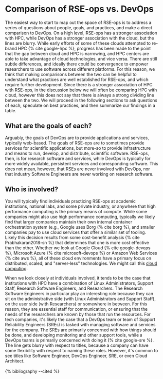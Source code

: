 # Comparison of RSE-ops vs. DevOps

The easiest way to start to map out the space of RSE-ops is to address a
series of questions about people, goals, and practices, and make a
direct comparison to DevOps. On a high level, RSE-ops has a stronger
association with HPC, while DevOps has a stronger association with the
cloud, but the lines are blurry. While early efforts of some of these
clouds attempted to re-brand HPC {% cite google-hpc %}, progress has been made
to the point that the gap between cloud and HPC is narrowing, and HPC
centers are able to take advantage of cloud technologies, and vice
versa. There are still subtle differences, and ideally there could be
convergence to empower researchers to use software across different
platforms. For this reason, we think that making comparisons between the
two can be helpful to understand what practices are well established for
RSE-ops, and which require further development. Since there is a
stronger association of HPC with RSE-ops, in the discussion below we
will often be comparing HPC with cloud, however this does not say that
there is always a strong dividing line between the two. We will proceed
in the following sections to ask questions of each, speculate on best
practices, and then summarize our findings in a table.

## What are the goals of each?

Arguably, the goals of DevOps are to provide applications and services,
typically web-based. The goals of RSE-ops are to sometimes provide
services for scientific applications, but more-so to provide
infrastructure and means to run, develop, and distribute, scientific
software. RSE-ops, then, is for research software and services, while
DevOps is typically for more widely available, persistent services and
corresponding software. This does not mean, however, that RSEs are never
involved with DevOps, nor that industry Software Engineers are never
working on research software.

## Who is involved?

You will typically find individuals practicing RSE-ops at academic
institutions, national labs, and some private industry, or anywhere that
high performance computing is the primary means of compute. While some
companies might also use high performance computing, typically we likely
find that larger companies maintain their own internal container
orchestration system (e.g., Google uses Borg {% cite borg %}, and smaller
companies pay to use cloud services that offer a similar set of tooling.
Likely this decision results from some cost-benefit analysis
{% cite Prabhakaran2018-sn %} that determines that one is more cost effective
than the other. Whether we look at Google Cloud {% cite google-devops %},
Microsoft Azure {% cite microsoft-devops %} or Amazon Web Services {% cite aws %}, all
of these cloud environments have a primary focus on distributed, scaled,
and \"server-less\" technologies. We might call this [cloud
computing](https://en.wikipedia.org/wiki/Cloud_native_computing).

When we look closely at individuals involved, it tends to be the case
that institutions with HPC have a combination of Linux Administrators,
Support Staff, Research Software Engineers, and Researchers. The
Research Software Engineers in particular play an interesting role
because they can sit on the administrative side (with Linux
Administrators and Support Staff), on the user side (with Researchers)
or somewhere in between. For this reason, they are essential staff for
communication, or ensuring that the needs of the researchers are known
by those that run the resources. For tech companies, it's likely the
case that a DevOps team or team of Support Reliability Engineers (SREs)
is tasked with managing software and services for the company. The SREs
are primarily concerned with how things should be done, and developing
monitoring and other support tools, while a DevOps teams is primarily
concerned with doing it {% cite google-sre %}. The line gets blurry with respect
to titles, because a company can have some flexibility with respect to
naming these roles. However, it's common to see titles like Software
Engineer, DevOps Engineer, SRE, or even Cloud Architect.
<br><br>
{% bibliography --cited %}